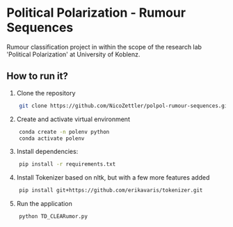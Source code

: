 # Political Polarization - Rumour Sequences
Rumour classification project in within the scope of the research lab 'Political Polarization' at University of Koblenz.


## How to run it?

1. Clone the repository
```bash
    git clone https://github.com/NicoZettler/polpol-rumour-sequences.git
```

2. Create and activate virtual environment

```bash
    conda create -n polenv python
    conda activate polenv
```

3. Install dependencies:

```bash
    pip install -r requirements.txt
```

4. Install Tokenizer based on nltk, but with a few more features added
```bash
    pip install git+https://github.com/erikavaris/tokenizer.git
```

5. Run the application

```bashh
    python TD_CLEARumor.py
```
